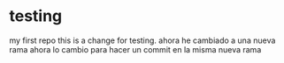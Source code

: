 # testing
my first repo
this is a change for testing. ahora he cambiado a una nueva rama
ahora lo cambio para hacer un commit en la misma nueva rama
